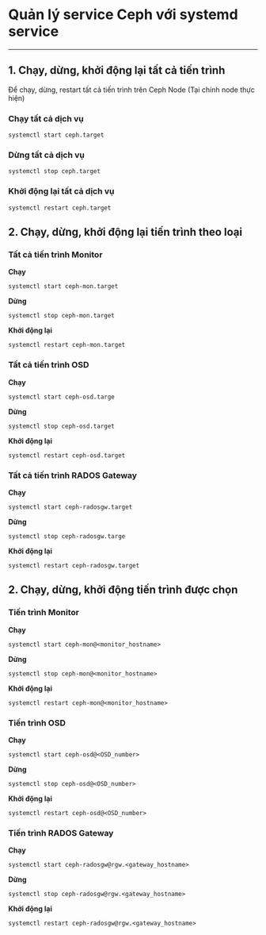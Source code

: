 # Quản lý service Ceph với systemd service
---
## 1. Chạy, dừng, khởi động lại tất cả tiến trình
Để chạy, dừng, restart tất cả tiến trình trên Ceph Node (Tại chính node thực hiện)

### Chạy tất cả dịch vụ
```
systemctl start ceph.target
```

### Dừng tất cả dịch vụ
```
systemctl stop ceph.target
```

### Khởi động lại tất cả dịch vụ
```
systemctl restart ceph.target
```

## 2. Chạy, dừng, khởi động lại tiến trình theo loại
### Tất cả tiến trình Monitor
__Chạy__
```
systemctl start ceph-mon.target
```

__Dừng__
```
systemctl stop ceph-mon.target
```

__Khởi động lại__
```
systemctl restart ceph-mon.target
```

### Tất cả tiến trình OSD
__Chạy__
```
systemctl start ceph-osd.targe
```

__Dừng__
```
systemctl stop ceph-osd.target
```

__Khởi động lại__
```
systemctl restart ceph-osd.target
```

### Tất cả tiến trình RADOS Gateway
__Chạy__
```
systemctl start ceph-radosgw.target

```

__Dừng__
```
systemctl stop ceph-radosgw.targe
```

__Khởi động lại__
```
systemctl restart ceph-radosgw.target
```


## 2. Chạy, dừng, khởi động tiến trình được chọn
### Tiến trình Monitor
__Chạy__
```
systemctl start ceph-mon@<monitor_hostname>
```

__Dừng__
```
systemctl stop ceph-mon@<monitor_hostname>
```

__Khởi động lại__
```
systemctl restart ceph-mon@<monitor_hostname>
```

### Tiến trình OSD
__Chạy__
```
systemctl start ceph-osd@<OSD_number>
```

__Dừng__
```
systemctl stop ceph-osd@<OSD_number>
```

__Khởi động lại__
```
systemctl restart ceph-osd@<OSD_number>
```

### Tiến trình RADOS Gateway
__Chạy__
```
systemctl start ceph-radosgw@rgw.<gateway_hostname>
```

__Dừng__
```
systemctl stop ceph-radosgw@rgw.<gateway_hostname>
```

__Khởi động lại__
```
systemctl restart ceph-radosgw@rgw.<gateway_hostname>
```